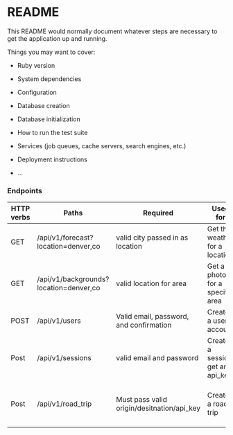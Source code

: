 # README

This README would normally document whatever steps are necessary to get the
application up and running.

Things you may want to cover:

* Ruby version

* System dependencies

* Configuration

* Database creation

* Database initialization

* How to run the test suite

* Services (job queues, cache servers, search engines, etc.)

* Deployment instructions

* ...


### Endpoints
| HTTP verbs | Paths  |Required| Used for |Tips|
| ---------- | ------ | ------ |------| --------:|
| GET | /api/v1/forecast?location=denver,co |valid city passed in as location| Get the weather for a location ||
| GET | /api/v1/backgrounds?location=denver,co|valid location for area| Get a photo for a specific area||
| POST | /api/v1/users  | Valid email, password, and confirmation| Create a user account ||Must pass required Json in body|
| Post| /api/v1/sessions  | valid email and password |Create a session get an api_key|Must pass required as Json in body|
| Post| /api/v1/road_trip |Must pass valid origin/desitnation/api_key| Creates a road trip |Must pass required as Json in body|
